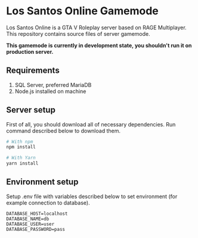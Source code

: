 # Los Santos Online Gamemode
Los Santos Online is a GTA V Roleplay server based on RAGE Multiplayer.
This repository contains source files of server gamemode.

**This gamemode is currently in development state, you shouldn't run it on production server.**

## Requirements
1. SQL Server, preferred MariaDB
2. Node.js installed on machine

## Server setup
First of all, you should download all of necessary dependencies. Run command described below to download them.

```bash
# With npm
npm install

# With Yarn
yarn install
```

## Environment setup
Setup .env file with variables described below to set environment (for example connection to database).

```dotenv
DATABASE_HOST=localhost
DATABASE_NAME=db
DATABASE_USER=user
DATABASE_PASSWORD=pass
```